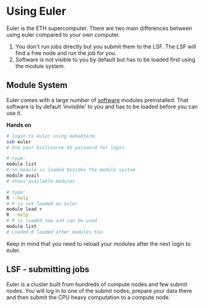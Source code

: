 # Using Euler

Euler is the ETH supercomputer. There are two main differences between using euler compared to your own computer.

1. You don't run jobs directly but you submit them to the LSF. The LSF will find a free node and run the job for you.
2. Software is not visible to you by default but has to be loaded first using the module system.


## Module System

Euler comes with a large number of [software](https://scicomp.ethz.ch/wiki/Category:Application) modules preinstalled. That software is by default 'invisible' to you and has to be loaded before you can use it.


**Hands on**

```bash
# login to euler using mobaXterm.
ssh euler
# Use your biolcourse-XX password for login

# type:
module list
# no module is loaded besides the module system
module avail
# shows available modules

# type:
R --help
# R is not loaded on euler
module load r
R --help
# R is loaded now and can be used
module list
# Loaded R loaded other modules too.
```

Keep in mind that you need to reload your modules after the next login to euler.

## LSF - submitting jobs

Euler is a cluster built from hundreds of compute nodes and few submit nodes. You will log in to one of the submit nodes, prepare your data there and then submit the CPU heavy computation to a compute node.  
